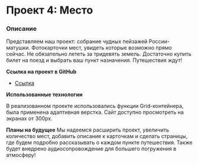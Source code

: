 # Проект 4: Место

### Описание

Представляем наш проект: собрание чудных пейзажей России-матушки. Фотокарточки мест, увидеть которые возможно прямо сейчас. Не обязательно лететь за тридевять земель. Достаточно купить билет на поезд и выбрать ваш пункт назначения. Путешествия ждут!

**Ссылка на проект в GitHub**

* [Ссылка](https://www.figma.com/file/StZjf8HnoeLdiXS7dYrLAh/JavaScript.-Sprint-4)

**Использованные технологии**

В реализованном проекте использовались функции Grid-контейнера, была применена адаптивная верстка. Сайт доступно просмотреть на экранах от 300px. 


**Планы на будущее**
Мы надеемся расширить проект, увеличить количество мест, добавить описания к карточкам и сделать страницы, где будем подробно рассказывать о каждом пункте путешествия. Также будет внедрено аудиосопровождение для большего погружения в атмосферу!



